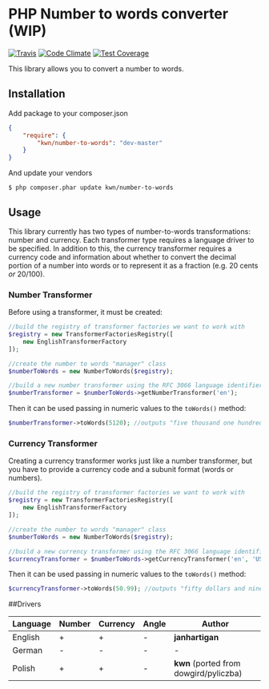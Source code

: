 # PHP Number to words converter (WIP)

[![Travis](https://travis-ci.org/kwn/number-to-words.svg?branch=master)](https://travis-ci.org/kwn/number-to-words)
[![Code Climate](https://codeclimate.com/github/kwn/number-to-words/badges/gpa.svg)](https://codeclimate.com/github/kwn/number-to-words)
[![Test Coverage](https://codeclimate.com/github/kwn/number-to-words/badges/coverage.svg)](https://codeclimate.com/github/kwn/number-to-words/coverage)

This library allows you to convert a number to words.

## Installation

Add package to your composer.json

```json
{
    "require": {
        "kwn/number-to-words": "dev-master"
    }
}
```

And update your vendors

```
$ php composer.phar update kwn/number-to-words
```


## Usage

This library currently has two types of number-to-words transformations: number and currency. Each transformer type requires a language driver to be specified. In addition to this, the currency transformer requires a currency code and information about whether to convert the decimal portion of a number into words or to represent it as a fraction (e.g. 20 cents *or* 20/100).

### Number Transformer

Before using a transformer, it must be created:

```php
//build the registry of transformer factories we want to work with
$registry = new TransformerFactoriesRegistry([
    new EnglishTransformerFactory
]);

//create the number to words "manager" class
$numberToWords = new NumberToWords($registry);

//build a new number transformer using the RFC 3066 language identifier
$numberTransformer = $numberToWords->getNumberTransformer('en');
```

Then it can be used passing in numeric values to the `toWords()` method:

```php
$numberTransformer->toWords(5120); //outputs "five thousand one hundred twenty"
```

### Currency Transformer

Creating a currency transformer works just like a number transformer, but you have to provide a currency code and a subunit format (words or numbers).

```php
//build the registry of transformer factories we want to work with
$registry = new TransformerFactoriesRegistry([
    new EnglishTransformerFactory
]);

//create the number to words "manager" class
$numberToWords = new NumberToWords($registry);

//build a new currency transformer using the RFC 3066 language identifier and ISO 4217 currency identifier
$currencyTransformer = $numberToWords->getCurrencyTransformer('en', 'USD', Kwn\NumberToWords\Model\SubunitFormat::WORDS);
```

Then it can be used passing in numeric values to the `toWords()` method:

```php
$currencyTransformer->toWords(50.99); //outputs "fifty dollars and ninety nine cents"
```


##Drivers

Language | Number | Currency | Angle | Author
---------|--------|----------|-------|-------
English  | +      | +        | -     | **janhartigan**
German   | -      | -        | -     | -
Polish   | +      | +        | -     | **kwn** (ported from dowgird/pyliczba)
